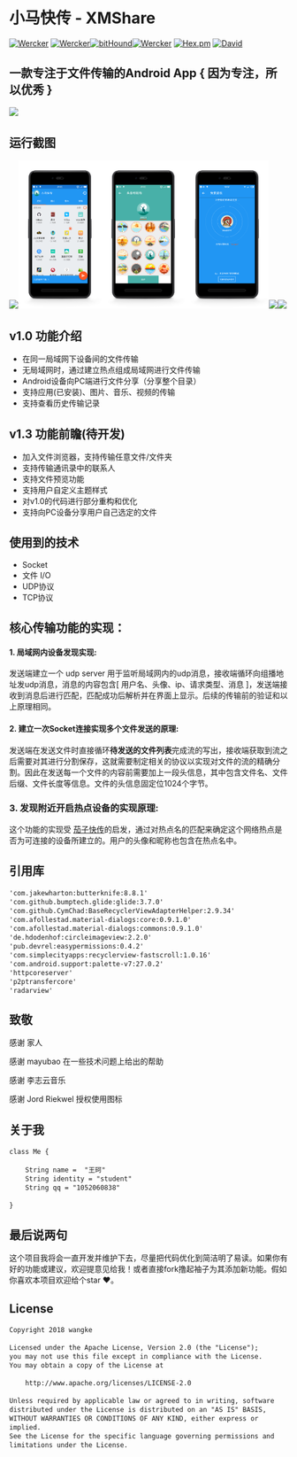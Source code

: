 # 小马快传 - XMShare

[![Wercker](https://img.shields.io/badge/Android%20Client-XMShare-brightgreen.svg)]() [![Wercker](https://img.shields.io/badge/Gradle-3.0.1-brightgreen.svg)]()[![bitHound](https://img.shields.io/bithound/dependencies/github/rexxars/sse-channel.svg?maxAge=2592000)]()[![Wercker](https://img.shields.io/wercker/ci/wercker/docs.svg?maxAge=2592000?style=plastic)]() [![Hex.pm](https://img.shields.io/hexpm/l/plug.svg?maxAge=2592000?style=plastic)]()  [![David](https://img.shields.io/david/strongloop/express.svg?maxAge=2592000?style=plastic)]()

## 一款专注于文件传输的Android App  { 因为专注，所以优秀 }


<img src="http://otdmrup4y.bkt.clouddn.com/9D9BBC35-536D-483A-BBDD-DB99E1A5E8F0.png" width="40%"></img>

## 运行截图
<img src="https://raw.githubusercontent.com/Merpyzf/XMShare/master/ScreenShots/Screenshot_2018-02-01-21-35-22-480_%E5%B0%8F%E9%A9%AC%E5%BF%AB%E4%BC%A0.png" width="30%"/><img src="https://raw.githubusercontent.com/Merpyzf/XMShare/master/ScreenShots/Screenshot_2018-02-01-21-35-36-145_%E5%B0%8F%E9%A9%AC%E5%BF%AB%E4%BC%A0.png" width="30%"/><img src="https://raw.githubusercontent.com/Merpyzf/XMShare/master/ScreenShots/Screenshot_2018-02-01-21-35-58-502_%E5%B0%8F%E9%A9%AC%E5%BF%AB%E4%BC%A0.png" width="30%"/><img src="https://raw.githubusercontent.com/Merpyzf/XMShare/master/ScreenShots/Screenshot_2018-01-29-18-37-36-191_%E5%B0%8F%E9%A9%AC%E5%BF%AB%E4%BC%A0.png" width="30%"/><img src="http://otdmrup4y.bkt.clouddn.com/Screenshot_2018-01-29-18-37-54-739_%E5%B0%8F%E9%A9%AC%E5%BF%AB%E4%BC%A0.png" width="30%"/><img src="http://otdmrup4y.bkt.clouddn.com/Screenshot_2018-01-29-18-38-23-198_%E5%B0%8F%E9%A9%AC%E5%BF%AB%E4%BC%A0.png" width="30%"/>


## v1.0 功能介绍
* 在同一局域网下设备间的文件传输
* 无局域网时，通过建立热点组成局域网进行文件传输
* Android设备向PC端进行文件分享（分享整个目录）
* 支持应用(已安装)、图片、音乐、视频的传输
* 支持查看历史传输记录

## v1.3 功能前瞻(待开发)

* 加入文件浏览器，支持传输任意文件/文件夹
* 支持传输通讯录中的联系人
* 支持文件预览功能
* 支持用户自定义主题样式
* 对v1.0的代码进行部分重构和优化
* 支持向PC设备分享用户自己选定的文件


## 使用到的技术

* Socket
* 文件 I/O
* UDP协议
* TCP协议



## 核心传输功能的实现：

#### 1. 局域网内设备发现实现:
发送端建立一个 udp server 用于监听局域网内的udp消息，接收端循环向组播地址发udp消息，消息的内容包含[ 用户名、头像、ip、请求类型、消息 ]，发送端接收到消息后进行匹配，匹配成功后解析并在界面上显示。后续的传输前的验证和以上原理相同。

#### 2. 建立一次Socket连接实现多个文件发送的原理:
    
发送端在发送文件时直接循环<b>待发送的文件列表</b>完成流的写出，接收端获取到流之后需要对其进行分割保存，这就需要制定相关的协议以实现对文件的流的精确分割。因此在发送每一个文件的内容前需要加上一段头信息，其中包含文件名、文件后缀、文件长度等信息。文件的头信息固定位1024个字节。



### 3. 发现附近开启热点设备的实现原理:
这个功能的实现受 [茄子快传](http://www.ushareit.com/)的启发，通过对热点名的匹配来确定这个网络热点是否为可连接的设备所建立的。用户的头像和昵称也包含在热点名中。
    
    

## 引用库

    'com.jakewharton:butterknife:8.8.1' 
    'com.github.bumptech.glide:glide:3.7.0'
    'com.github.CymChad:BaseRecyclerViewAdapterHelper:2.9.34' 
    'com.afollestad.material-dialogs:core:0.9.1.0'
    'com.afollestad.material-dialogs:commons:0.9.1.0'
    'de.hdodenhof:circleimageview:2.2.0'
    'pub.devrel:easypermissions:0.4.2'
    'com.simplecityapps:recyclerview-fastscroll:1.0.16'
    'com.android.support:palette-v7:27.0.2'
    'httpcoreserver' 
    'p2ptransfercore' 
    'radarview'


## 致敬

感谢 家人

感谢 mayubao 在一些技术问题上给出的帮助

感谢 李志云音乐

感谢 Jord Riekwel 授权使用图标

 

## 关于我

    class Me {
    
        String name =  "王珂"
        String identity = "student"
        String qq = "1052060838"
    
    }
    
## 最后说两句

这个项目我将会一直开发并维护下去，尽量把代码优化到简洁明了易读。如果你有好的功能或建议，欢迎提意见给我！或者直接fork撸起袖子为其添加新功能。假如你喜欢本项目欢迎给个star ♥️。


## License
    Copyright 2018 wangke
    
    Licensed under the Apache License, Version 2.0 (the "License");
    you may not use this file except in compliance with the License.
    You may obtain a copy of the License at
    
        http://www.apache.org/licenses/LICENSE-2.0
    
    Unless required by applicable law or agreed to in writing, software
    distributed under the License is distributed on an "AS IS" BASIS,
    WITHOUT WARRANTIES OR CONDITIONS OF ANY KIND, either express or implied.
    See the License for the specific language governing permissions and
    limitations under the License.
